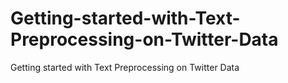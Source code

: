 # Getting-started-with-Text-Preprocessing-on-Twitter-Data
Getting started with Text Preprocessing on Twitter Data
